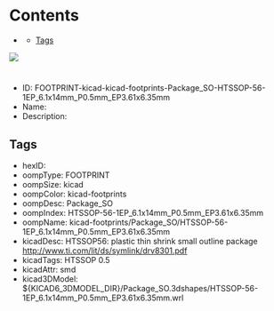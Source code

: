 



Contents
========

* [](#)
	* [Tags](#tags)
  
![][im]
# 

- ID: FOOTPRINT-kicad-kicad-footprints-Package_SO-HTSSOP-56-1EP_6.1x14mm_P0.5mm_EP3.61x6.35mm
- Name: 
- Description: 

## Tags

- hexID: 
- oompType: FOOTPRINT
- oompSize: kicad
- oompColor: kicad-footprints
- oompDesc: Package_SO
- oompIndex: HTSSOP-56-1EP_6.1x14mm_P0.5mm_EP3.61x6.35mm
- oompName: kicad-footprints/Package_SO/HTSSOP-56-1EP_6.1x14mm_P0.5mm_EP3.61x6.35mm
- kicadDesc: HTSSOP56: plastic thin shrink small outline package http://www.ti.com/lit/ds/symlink/drv8301.pdf
- kicadTags: HTSSOP 0.5
- kicadAttr: smd
- kicad3DModel: ${KICAD6_3DMODEL_DIR}/Package_SO.3dshapes/HTSSOP-56-1EP_6.1x14mm_P0.5mm_EP3.61x6.35mm.wrl



[im]: image.png
